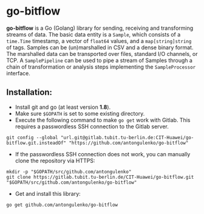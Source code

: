 # go-bitflow
**go-bitflow** is a Go (Golang) library for sending, receiving and transforming streams of data.
The basic data entity is a `Sample`, which consists of a `time.Time` timestamp, a vector of `float64` values, and a `map[string]string` of tags.
Samples can be (un)marshalled in CSV and a dense binary format.
The marshalled data can be transported over files, standard I/O channels, or TCP.
A `SamplePipeline` can be used to pipe a stream of Samples through a chain of transformation or analysis steps implementing the `SampleProcessor` interface.

## Installation:
* Install git and go (at least version **1.8**).
* Make sure `$GOPATH` is set to some existing directory.
* Execute the following command to make `go get` work with Gitlab. This requires a passwordless SSH connection to the Gitlab server.

```shell
git config --global "url.git@gitlab.tubit.tu-berlin.de:CIT-Huawei/go-bitflow.git.insteadOf" "https://github.com/antongulenko/go-bitflow"
```

* If the passwordless SSH connection does not work, you can manually clone the repository via HTTPS:

```shell
mkdir -p "$GOPATH/src/github.com/antongulenko"
git clone https://gitlab.tubit.tu-berlin.de/CIT-Huawei/go-bitflow.git "$GOPATH/src/github.com/antongulenko/go-bitflow" 
```

* Get and install this library:

```shell
go get github.com/antongulenko/go-bitflow
```
